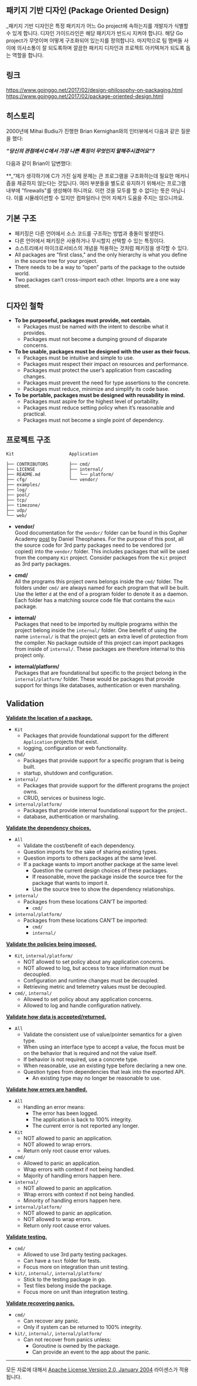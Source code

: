 ## 패키지 기반 디자인 (Package Oriented Design)

_패키지 기반 디자인은 특정 패키지가 어느 Go project에 속하는지를 개발자가 식별할 수 있게 합니다. 디자인 가이드라인은 해당 패키지가 반드시 지켜야 합니다. 해당 Go project가 무엇이며 어떻게 구조화되어 있는지를 정의합니다. 마지막으로 팀 멤버들 사이에 의사소통이 잘 되도록하며 깔끔한 패키지 디자인과 프로젝트 아키텍쳐가 되도록 돕는 역할을 합니다. 

## 링크

https://www.goinggo.net/2017/02/design-philosophy-on-packaging.html  
https://www.goinggo.net/2017/02/package-oriented-design.html  

## 히스토리

2000년에 Mihai Budiu가 진행한 Brian Kernighan와의 인터뷰에서 다음과 같은 질문을 했다: 

**_“당신의 관점에서 C에서 가장 나쁜 특징이 무엇인지 말해주시겠어요”?_**

다음과 같이 Brian이 답변했다:

**_“제가 생각하기에 C가 가진 실제 문제는 큰 프로그램을 구조화하는데 필요한 매커니즘을 제공하지 않는다는 것입니다. 여러 부분들을 별도로 유지하기 위해서는 프로그램 내부에 "firewalls"를 생성해야 하니까요. 이런 것을 모두를 할 수 없다는 뜻은 아닙니다. 이를 시뮬레이션할 수 있지만 컴파일러나 언어 자체가 도움을 주지는 않으니까요.

## 기본 구조

* 패키징은 다른 언어에서 소스 코드를 구조하는 방법과 충돌이 발생한다.
* 다른 언어에서 패키징은 사용하거나 무시할지 선택할 수 있는 특징이다. 
* 소스트리에서 마이크로서비스의 개념을 적용하는 것처럼 패키징을 생각할 수 있다.
* All packages are "first class," and the only hierarchy is what you define in the source tree for your project.
* There needs to be a way to “open” parts of the package to the outside world.
* Two packages can’t cross-import each other. Imports are a one way street. 

## 디자인 철학

* **To be purposeful, packages must provide, not contain.**
    * Packages must be named with the intent to describe what it provides.
    * Packages must not become a dumping ground of disparate concerns.
* **To be usable, packages must be designed with the user as their focus.**
    * Packages must be intuitive and simple to use.
    * Packages must respect their impact on resources and performance.
    * Packages must protect the user’s application from cascading changes.
    * Packages must prevent the need for type assertions to the concrete.
    * Packages must reduce, minimize and simplify its code base.
* **To be portable, packages must be designed with reusability in mind.**
    * Packages must aspire for the highest level of portability.
    * Packages must reduce setting policy when it’s reasonable and practical.
    * Packages must not become a single point of dependency.

## 프로젝트 구조

```
Kit                     Application

├── CONTRIBUTORS        ├── cmd/
├── LICENSE             ├── internal/
├── README.md           │   └── platform/
├── cfg/                └── vendor/
├── examples/
├── log/
├── pool/
├── tcp/
├── timezone/
├── udp/
└── web/
```

* **vendor/**  
Good documentation for the `vendor/` folder can be found in this Gopher Academy [post](https://blog.gopheracademy.com/advent-2015/vendor-folder) by Daniel Theophanes. For the purpose of this post, all the source code for 3rd party packages need to be vendored (or copied) into the `vendor/` folder. This includes packages that will be used from the company `Kit` project. Consider packages from the `Kit` project as 3rd party packages.

* **cmd/**  
All the programs this project owns belongs inside the `cmd/` folder. The folders under `cmd/` are always named for each program that will be built. Use the letter `d` at the end of a program folder to denote it as a daemon. Each folder has a matching source code file that contains the `main` package.

* **internal/**  
Packages that need to be imported by multiple programs within the project belong inside the `internal/` folder. One benefit of using the name `internal/` is that the project gets an extra level of protection from the compiler. No package outside of this project can import packages from inside of `internal/`. These packages are therefore internal to this project only.

* **internal/platform/**  
Packages that are foundational but specific to the project belong in the `internal/platform/` folder. These would be packages that provide support for things like databases, authentication or even marshaling.

## Validation

<u>**Validate the location of a package.**</u>
* `Kit`
    * Packages that provide foundational support for the different `Application` projects that exist.
    * logging, configuration or web functionality.
* `cmd/`
    * Packages that provide support for a specific program that is being built.
    * startup, shutdown and configuration.
* `internal/`
    * Packages that provide support for the different programs the project owns.
    * CRUD, services or business logic.
* `internal/platform/`
    * Packages that provide internal foundational support for the project..
    * database, authentication or marshaling.
    
<u>**Validate the dependency choices.**</u>
* `All`
    * Validate the cost/benefit of each dependency.
    * Question imports for the sake of sharing existing types.
    * Question imports to others packages at the same level.
    * If a package wants to import another package at the same level:
        * Question the current design choices of these packages.
        * If reasonable, move the package inside the source tree for the package that wants to import it.
        * Use the source tree to show the dependency relationships.
* `internal/`
    * Packages from these locations CAN’T be imported:
        * `cmd/`
* `internal/platform/`
    * Packages from these locations CAN’T be imported:
        * `cmd/`
        * `internal/`
        
<u>**Validate the policies being imposed.**</u>
* `Kit`, `internal/platform/`
    * NOT allowed to set policy about any application concerns.
    * NOT allowed to log, but access to trace information must be decoupled.
    * Configuration and runtime changes must be decoupled.
    * Retrieving metric and telemetry values must be decoupled.
* `cmd/`, `internal/`
    * Allowed to set policy about any application concerns.
    * Allowed to log and handle configuration natively.
    
<u>**Validate how data is accepted/returned.**</u>
* `All`
    * Validate the consistent use of value/pointer semantics for a given type.
    * When using an interface type to accept a value, the focus must be on the behavior that is required and not the value itself.
    * If behavior is not required, use a concrete type.
    * When reasonable, use an existing type before declaring a new one.
    * Question types from dependencies that leak into the exported API.
        * An existing type may no longer be reasonable to use.
        
<u>**Validate how errors are handled.**</u>
* `All`
    * Handling an error means:
        * The error has been logged.
        * The application is back to 100% integrity.
        * The current error is not reported any longer.
* `Kit`
    * NOT allowed to panic an application.
    * NOT allowed to wrap errors.
    * Return only root cause error values.
* `cmd/`
    * Allowed to panic an application.
    * Wrap errors with context if not being handled.
    * Majority of handling errors happen here.
* `internal/`
    * NOT allowed to panic an application.
    * Wrap errors with context if not being handled.
    * Minority of handling errors happen here.
* `internal/platform/`
    * NOT allowed to panic an application.
    * NOT allowed to wrap errors.
    * Return only root cause error values.

<u>**Validate testing.**</u>
* `cmd/`
    * Allowed to use 3rd party testing packages.
    * Can have a `test` folder for tests.
    * Focus more on integration than unit testing.
* `kit/`, `internal/`, `internal/platform/`
    * Stick to the testing package in go.
    * Test files belong inside the package.
    * Focus more on unit than integration testing.

<u>**Validate recovering panics.**</u>
* `cmd/`
    * Can recover any panic.
    * Only if system can be returned to 100% integrity.
* `kit/`, `internal/`, `internal/platform/`
    * Can not recover from panics unless:
        * Goroutine is owned by the package.
        * Can provide an event to the app about the panic.
___
모든 자료에 대해서 [Apache License Version 2.0, January 2004](http://www.apache.org/licenses/LICENSE-2.0) 라이센스가 적용됩니다.

